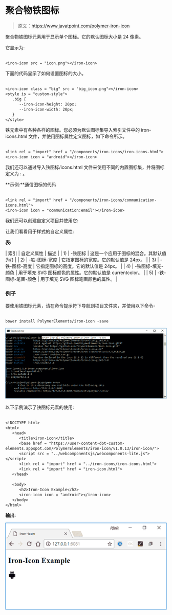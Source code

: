 # 聚合物铁图标

> 原文：<https://www.javatpoint.com/polymer-iron-icon>

聚合物铁图标元素用于显示单个图标。它的默认图标大小是 24 像素。

它显示为:

```

<iron-icon src = "icon.png"></iron-icon>

```

下面的代码显示了如何设置图标的大小。

```

<iron-icon class = "big" src = "big_icon.png"></iron-icon>
<style is = "custom-style">
   .big {
      --iron-icon-height: 20px;
      --iron-icon-width: 20px;
   }
</style>

```

铁元素中有各种各样的图标。您必须为默认图标集导入索引文件中的 iron-icons.html 文件，并使用图标属性定义图标，如下命令所示。

```

<link rel = "import" href = "/components/iron-icons/iron-icons.html">
<iron-icon icon = "android"></iron-icon>

```

我们还可以通过导入铁图标/<iconset>icons.html 文件来使用不同的内置图标集，并将图标定义为 <iconset>: <icon>。</icon></iconset></iconset>

**示例:**通信图标的代码

```

<link rel = "import" href = "/components/iron-icons/communication-icons.html">
<iron-icon icon = "communication:email"></iron-icon>

```

我们还可以创建自定义项目并使用它:

让我们看看用于样式的自定义属性:

**表:**

| 索引 | 自定义属性 | 描述 |
| 1) | -铁图标 | 这是一个应用于图标的混合。其默认值为{} |
| 2) | -铁-图标-宽度 | 它指定图标的宽度。它的默认值是 24px。 |
| 3) | -铁-图标-高度 | 它指定图标的高度。它的默认值是 24px。 |
| 4) | -铁图标-填充-颜色 | 用于填充 SVG 图标颜色的属性。它的默认值是 currentcolor。 |
| 5) | -铁-图标-笔画-颜色 | 用于填充 SVG 图标笔画颜色的属性。 |

### 例子

要使用铁图标元素，请在命令提示符下导航到项目文件夹，并使用以下命令-

```

bower install PolymerElements/iron-icon -save

```

![iron icon example 1](img/2a17f3c7118eb7c49efa38351d705ae9.png)

以下示例演示了铁图标元素的使用:

```

<!DOCTYPE html>
<html>
   <head>
      <title>iron-icon</title>
      <base href = "https://user-content-dot-custom-elements.appspot.com/PolymerElements/iron-icon/v1.0.13/iron-icon/">
      <script src = "../webcomponentsjs/webcomponents-lite.js"></script>
      <link rel = "import" href = "../iron-icons/iron-icons.html">
      <link rel = "import" href = "iron-icon.html">
   </head>

   <body>
      <h2>Iron-Icon Example</h2>
      <iron-icon icon = "android"></iron-icon>
   </body>
</html>

```

**输出:**

![iron icon example 2](img/d340161b5317175c61b8a7930d73093a.png)